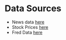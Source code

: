 # Data Sources

- News data [here](https://www.kaggle.com/aaron7sun/stocknews)
- Stock Prices [here](https://www.kaggle.com/jacksoncrow/stock-market-dataset)
- Fred Data [here](https://fred.stlouisfed.org/?gclid=CjwKCAiA7939BRBMEiwA-hX5J3xSmfgw8EZAoUSV86SwHpOzLTezGX8X0qsk3vHtggiMSDxih1x5-RoC39YQAvD_BwE)

